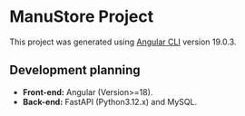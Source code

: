 # ManuStore Project

This project was generated using [Angular CLI](https://github.com/angular/angular-cli) version 19.0.3.

## Development planning

<ul>
    <li>
        <strong>Front-end:</strong> Angular (Version>=18).
    </li>
    <li>
     <strong>Back-end:</strong> FastAPI (Python3.12.x) and MySQL.   
    </li>
</ul>